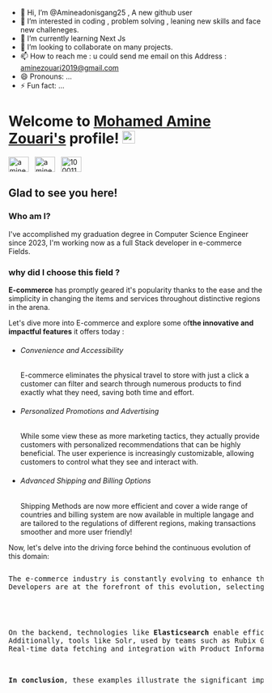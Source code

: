 - 👋 Hi, I’m @Amineadonisgang25 , A new github user 
- 👀 I’m interested in coding , problem solving , leaning new skills and face new challeneges.
- 🌱 I’m currently learning Next Js 
- 💞️ I’m looking to collaborate on many projects.
- 📫 How to reach me : u could send me email on this Address : aminezouari2019@gmail.com
- 😄 Pronouns: ...
- ⚡ Fun fact: ...

# Welcome to [Mohamed Amine Zouari's](https://mohmaedaminezouari.me/) profile! <a href="https://www.mohamedaminezouari.me/"><img src="https://media.giphy.com/media/hvRJCLFzcasrR4ia7z/giphy.gif" width="25px"></a>

<a href="https://www.linkedin.com/in/med-amine-zouari" target="_blank"><img align="center" src="https://raw.githubusercontent.com/rahuldkjain/github-profile-readme-generator/master/src/images/icons/Social/linked-in-alt.svg" alt="amine_zouari" height="30" width="40" /></a>
&nbsp;
<a href="https://www.instagram.com/medamine.zouari.1/" target="_blank"><img align="center" src="https://raw.githubusercontent.com/rahuldkjain/github-profile-readme-generator/master/src/images/icons/Social/instagram.svg" alt="amine_zouari" height="30" width="40" /></a>
&nbsp;
<a href="https://www.facebook.com/medamine.zouari.1" target="_blank"><img align="center" src="https://raw.githubusercontent.com/rahuldkjain/github-profile-readme-generator/master/src/images/icons/Social/facebook.svg" alt="100011683902531e" height="30" width="40" /></a>
&nbsp;

## Glad to see you here!
### Who am I? 
<p>I've accomplished my graduation degree in Computer Science Engineer since 2023, I'm working now as a full Stack developer in e-commerce Fields.</p>

### why did I choose this field ? 
<p><b>E-commerce</b> has promptly geared it's popularity thanks to the ease and the simplicity in changing the items and services throughout distinctive regions in the arena.</p>
Let's dive more into E-commerce and explore some of<b>the innovative and impactful features</b> it offers today :
<ul>
  <li><h6 style=”color:	#ff0000″>Convenience and Accessibility</h6>
    <p>E-commerce eliminates the physical travel to store with just a click a customer can filter and search through numerous products to find exactly what they need, saving both time and effort.</p>
  </li>
  <li><h6 style=”color:	#ff0000″>Personalized Promotions and Advertising</h6>
    <p>While some view these as more marketing tactics, they actually provide customers with personalized recommendations that can be highly beneficial. The user experience is increasingly customizable, allowing customers to control what they see and interact with. </p>
  </li>
  <li><h6 style=”color:	#ff0000″>Advanced Shipping and Billing Options</h6>
    <p>Shipping Methods are now more efficient and cover a wide range of countries and billing system are now available in multiple langage and are tailored to the regulations of different regions, making transactions smoother and more user friendly!</p>
  </li>
</ul>
Now, let's delve into the driving force behind the continuous evolution of this domain:
<pre><p>The e-commerce industry is constantly evolving to enhance the user experience, making it <b>safer</b>, <b>more secure</b> and <b>more accessible</b>.
Developers are at the forefront of this evolution, selecting the right technologies to reduce latency and improve performance. For instance, the React framework <b>Next.js</b> has gained popularity for its server-side rendering capabilities, which significantly improve the user experience by ensuring <b>faster load times</b>  and better data management.</p>

<pre><p>On the backend, technologies like <b>Elasticsearch</b> enable efficient searching through vast amounts of data by filtering based on various characteristics. 
Additionally, tools like Solr, used by teams such as Rubix Group, offer robust data retrieval capabilities.
Real-time data fetching and integration with Product Information Management (PIM) systems allow for efficient data handling, including bulk imports from CSV and XLSX files.</p>

<b>In conclusion</b>, these examples illustrate the significant impact of e-commerce on our daily lives and highlight the ongoing challenges and opportunities for software engineers in this dynamic field.


